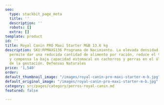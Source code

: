 ```yaml
---
seo:
  type: stackbit_page_meta
  title: ''
  description: ''
  robots: []
  extra: []
template: product
id: ''
title: Royal Canin PRO Maxi Starter M&B 13.6 kg
description: SKU:RPMAXS136 Programa de Nacimiento. La elevada densidad energética,
  permite dar una reducida cantidad de alimento por ración, reduce el trabajo intestinal
  y compensa la baja capacidad estomacal en cachorros y perras en el último tercio
  de la gestación. Defensas Naturales
price: '1,540'
order: 
default_thumbnail_image: "/images/royal-canin-pro-maxi-starter-m-b.jpg"
default_original_image: "/images/royal-canin-pro-maxi-starter-m-b.jpg"
category: src/pages/category/perros-royal-canin.md
featured: false

---
```

